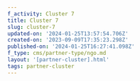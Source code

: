 ```yaml
---
f_activity: Cluster 7
title: Cluster 7
slug: cluster-7
updated-on: '2024-01-25T13:57:54.706Z'
created-on: '2023-09-09T17:35:23.298Z'
published-on: '2024-01-25T16:27:41.098Z'
f_type: cms/partner-type/ngo.md
layout: '[partner-cluster].html'
tags: partner-cluster
---
```



